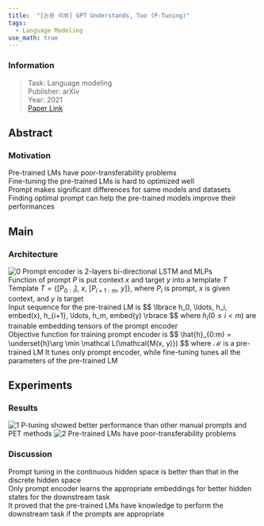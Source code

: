 ```yaml
---
title:  "[논문 리뷰] GPT Understands, Too (P-Tuning)"
tags:
  - Language Modeling
use_math: true
---
```


### Information
> Task: Language modeling \
> Publisher: arXiv \
> Year: 2021 \
> [Paper Link](https://arxiv.org/pdf/2103.10385.pdf)

## Abstract
### Motivation
Pre-trained LMs have poor-transferability problems\
Fine-tuning the pre-trained LMs is hard to optimized well\
Prompt makes significant differences for same models and datasets\
Finding optimal prompt can help the pre-trained models improve their performances 

## Main
### Architecture
![0](https://squiduu.github.io/assets/images/review/p_tuning/0.png)
Prompt encoder is 2-layers bi-directional LSTM and MLPs\
Function of prompt $P$ is put context $x$ and target $y$ into a template $T$\
Template $T=\lbrace [P_{0:i}],\ x,\ [P_{i+1:m},\ y]\rbrace$, where $P_i$ is prompt, $x$ is given context, and $y$ is target\
Input sequence for the pre-trained LM is
\$\$
  \lbrace h_0, \ldots, h_i, embed(x), h_{i+1}, \ldots, h_m, embed(y) \rbrace
\$\$
where $h_i (0 \le i < m)$ are trainable embedding tensors of the prompt encoder\
Objective function for training prompt encoder is
\$\$
  \hat{h}_{0:m} = \underset{h}\arg \min \mathcal L(\mathcal{M(x, y)})
\$\$
where $\mathcal{M}$ is a pre-trained LM
It tunes only prompt encoder, while fine-tuning tunes all the parameters of the pre-trained LM

## Experiments
### Results
![1](https://squiduu.github.io/assets/images/review/p_tuning/1.png)
P-tuning showed better performance than other manual prompts and PET methods
![2](https://squiduu.github.io/assets/images/review/p_tuning/2.png)
Pre-trained LMs have poor-transferability problems

### Discussion
Prompt tuning in the continuous hidden space is better than that in the discrete hidden space\
Only prompt encoder learns the appropriate embeddings for better hidden states for the downstream task\
It proved that the pre-trained LMs have knowledge to perform the downstream task if the prompts are appropriate